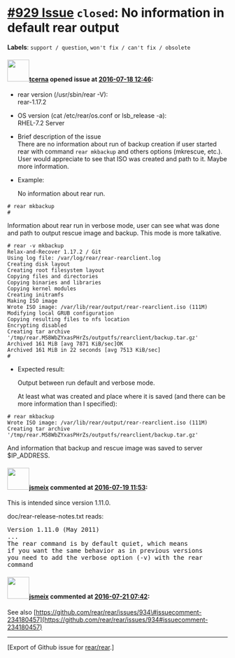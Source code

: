 [\#929 Issue](https://github.com/rear/rear/issues/929) `closed`: No information in default rear output
======================================================================================================

**Labels**: `support / question`, `won't fix / can't fix / obsolete`

#### <img src="https://avatars.githubusercontent.com/u/17880584?u=6b03fa3ad0e06b52aa12a38c04e4d31e92686106&v=4" width="50">[tcerna](https://github.com/tcerna) opened issue at [2016-07-18 12:46](https://github.com/rear/rear/issues/929):

-   rear version (/usr/sbin/rear -V):  
    rear-1.17.2

-   OS version (cat /etc/rear/os.conf or lsb\_release -a):  
    RHEL-7.2 Server

-   Brief description of the issue  
    There are no information about run of backup creation if user
    started rear with command `rear mkbackup` and others options
    (mkrescue, etc.). User would appreciate to see that ISO was created
    and path to it. Maybe more information.

-   Example:

    No information about rear run.

<!-- -->

    # rear mkbackup
    #

Information about rear run in verbose mode, user can see what was done
and path to output rescue image and backup. This mode is more talkative.

    # rear -v mkbackup
    Relax-and-Recover 1.17.2 / Git
    Using log file: /var/log/rear/rear-rearclient.log
    Creating disk layout
    Creating root filesystem layout
    Copying files and directories
    Copying binaries and libraries
    Copying kernel modules
    Creating initramfs
    Making ISO image
    Wrote ISO image: /var/lib/rear/output/rear-rearclient.iso (111M)
    Modifying local GRUB configuration
    Copying resulting files to nfs location
    Encrypting disabled
    Creating tar archive '/tmp/rear.M58WbZYxasPHrZs/outputfs/rearclient/backup.tar.gz'
    Archived 161 MiB [avg 7871 KiB/sec]OK
    Archived 161 MiB in 22 seconds [avg 7513 KiB/sec]
    #

-   Expected result:

    Output between run default and verbose mode.

    At least what was created and place where it is saved (and there can
    be more information than I specified):

<!-- -->

    # rear mkbackup
    Wrote ISO image: /var/lib/rear/output/rear-rearclient.iso (111M)
    Creating tar archive '/tmp/rear.M58WbZYxasPHrZs/outputfs/rearclient/backup.tar.gz'

And information that backup and rescue image was saved to server
$IP\_ADDRESS.

#### <img src="https://avatars.githubusercontent.com/u/1788608?u=925fc54e2ce01551392622446ece427f51e2f0ce&v=4" width="50">[jsmeix](https://github.com/jsmeix) commented at [2016-07-19 11:53](https://github.com/rear/rear/issues/929#issuecomment-233609454):

This is intended since version 1.11.0.

doc/rear-release-notes.txt reads:

<pre>
Version 1.11.0 (May 2011)
...
The rear command is by default quiet, which means
if you want the same behavior as in previous versions
you need to add the verbose option (-v) with the rear
command
</pre>

#### <img src="https://avatars.githubusercontent.com/u/1788608?u=925fc54e2ce01551392622446ece427f51e2f0ce&v=4" width="50">[jsmeix](https://github.com/jsmeix) commented at [2016-07-21 07:42](https://github.com/rear/rear/issues/929#issuecomment-234180551):

See also
[https://github.com/rear/rear/issues/934\#issuecomment-234180457](https://github.com/rear/rear/issues/934#issuecomment-234180457)

------------------------------------------------------------------------

\[Export of Github issue for
[rear/rear](https://github.com/rear/rear).\]
